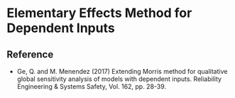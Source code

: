 # Elementary Effects Method for Dependent Inputs

## Reference

- Ge, Q. and M. Menendez (2017) Extending Morris method for qualitative global sensitivity analysis of models
  with dependent inputs. Reliability Engineering & Systems Safety, Vol. 162, pp. 28-39.
